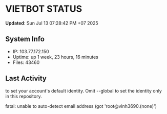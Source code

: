 # VIETBOT STATUS
**Updated**: Sun Jul 13 07:28:42 PM +07 2025

## System Info
- IP: 103.77.172.150
- Uptime: up 1 week, 23 hours, 16 minutes
- Files: 43460

## Last Activity

to set your account's default identity.
Omit --global to set the identity only in this repository.

fatal: unable to auto-detect email address (got 'root@vinh3690.(none)')
